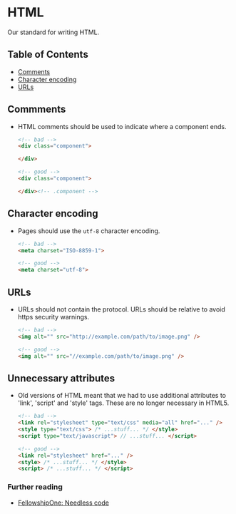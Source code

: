 # HTML

Our standard for writing HTML.


## Table of Contents

- [Comments](#comments)
- [Character encoding](#character-encoding)
- [URLs](#urls)


## Commments

- HTML comments should be used to indicate where a component ends.

    ```html
    <!-- bad -->
    <div class="component">

    </div>

    <!-- good -->
    <div class="component">

    </div><!-- .component -->
    ```

## Character encoding

- Pages should use the `utf-8` character encoding.

    ```html
    <!-- bad -->
    <meta charset="ISO-8859-1">

    <!-- good -->
    <meta charset="utf-8">
    ```


## URLs

- URLs should not contain the protocol. URLs should be relative to avoid https security warnings.

    ```html
    <!-- bad -->
    <img alt="" src="http://example.com/path/to/image.png" />

    <!-- good -->
    <img alt="" src="//example.com/path/to/image.png" />
    ```

## Unnecessary attributes

- Old versions of HTML meant that we had to use additional attributes to 'link', 'script' and 'style' tags.
These are no longer necessary in HTML5.

    ```html
    <!-- bad -->
    <link rel="stylesheet" type="text/css" media="all" href="..." />
    <style type="text/css"> /* ...stuff... */ </style>
    <script type="text/javascript"> // ...stuff... </script>

    <!-- good -->
    <link rel="stylesheet" href="..." />
    <style> /* ...stuff... */ </style>
    <script> /* ...stuff... */ </script>
    ```

### Further reading

- [FellowshipOne: Needless code](http://developer.fellowshipone.com/patterns/code.php#_101_needless_code)
